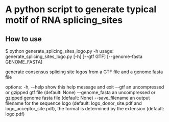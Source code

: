 # A python script to generate typical motif of RNA splicing_sites

## How to use
$ python generate_splicing_sites_logo.py -h
usage: generate_splicing_sites_logo.py [-h] [--gtf GTF] [--genome-fasta GENOME_FASTA]

generate consensus splicing site logos from a GTF file and a genome fasta file

options:
  -h, --help        show this help message and exit
  --gtf             an uncompressed or gzipped gtf file (default: None)
  --genome_fasta    an uncompressed or gzipped genome fasta file (default: None)
  --save_filename   an output filename for the sequence logo (default: logo_donor_site.pdf and logo_acceptor_site.pdf), the format is determined by the extension  (default: logo.pdf)



